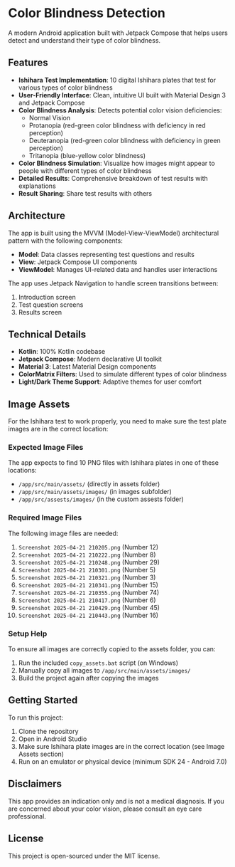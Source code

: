 # Color Blindness Detection

A modern Android application built with Jetpack Compose that helps users detect and understand their type of color blindness.

## Features

- **Ishihara Test Implementation**: 10 digital Ishihara plates that test for various types of color blindness
- **User-Friendly Interface**: Clean, intuitive UI built with Material Design 3 and Jetpack Compose
- **Color Blindness Analysis**: Detects potential color vision deficiencies:
  - Normal Vision
  - Protanopia (red-green color blindness with deficiency in red perception)
  - Deuteranopia (red-green color blindness with deficiency in green perception)
  - Tritanopia (blue-yellow color blindness)
- **Color Blindness Simulation**: Visualize how images might appear to people with different types of color blindness
- **Detailed Results**: Comprehensive breakdown of test results with explanations
- **Result Sharing**: Share test results with others

## Architecture

The app is built using the MVVM (Model-View-ViewModel) architectural pattern with the following components:

- **Model**: Data classes representing test questions and results
- **View**: Jetpack Compose UI components
- **ViewModel**: Manages UI-related data and handles user interactions

The app uses Jetpack Navigation to handle screen transitions between:
1. Introduction screen
2. Test question screens
3. Results screen

## Technical Details

- **Kotlin**: 100% Kotlin codebase
- **Jetpack Compose**: Modern declarative UI toolkit
- **Material 3**: Latest Material Design components
- **ColorMatrix Filters**: Used to simulate different types of color blindness
- **Light/Dark Theme Support**: Adaptive themes for user comfort

## Image Assets

For the Ishihara test to work properly, you need to make sure the test plate images are in the correct location:

### Expected Image Files
The app expects to find 10 PNG files with Ishihara plates in one of these locations:
- `/app/src/main/assets/` (directly in assets folder)
- `/app/src/main/assets/images/` (in images subfolder)
- `/app/src/assests/images/` (in the custom assests folder)

### Required Image Files
The following image files are needed:
1. `Screenshot 2025-04-21 210205.png` (Number 12)
2. `Screenshot 2025-04-21 210222.png` (Number 8)
3. `Screenshot 2025-04-21 210248.png` (Number 29)
4. `Screenshot 2025-04-21 210301.png` (Number 5)
5. `Screenshot 2025-04-21 210321.png` (Number 3)
6. `Screenshot 2025-04-21 210341.png` (Number 15)
7. `Screenshot 2025-04-21 210355.png` (Number 74)
8. `Screenshot 2025-04-21 210417.png` (Number 6)
9. `Screenshot 2025-04-21 210429.png` (Number 45)
10. `Screenshot 2025-04-21 210443.png` (Number 16)

### Setup Help
To ensure all images are correctly copied to the assets folder, you can:
1. Run the included `copy_assets.bat` script (on Windows)
2. Manually copy all images to `/app/src/main/assets/images/`
3. Build the project again after copying the images

## Getting Started

To run this project:

1. Clone the repository
2. Open in Android Studio
3. Make sure Ishihara plate images are in the correct location (see Image Assets section)
4. Run on an emulator or physical device (minimum SDK 24 - Android 7.0)

## Disclaimers

This app provides an indication only and is not a medical diagnosis. If you are concerned about your color vision, please consult an eye care professional.

## License

This project is open-sourced under the MIT license.
